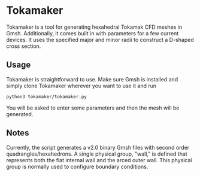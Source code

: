 # Tokamaker

Tokamaker is a tool for generating hexahedral Tokamak CFD meshes in Gmsh. Additionally, it comes built in with parameters for a few current devices. It uses the specified major and minor radii to construct a D-shaped cross section.

## Usage
Tokamaker is straightforward to use. Make sure Gmsh is installed and simply clone Tokamaker wherever you want to use it and run
```
python3 tokamaker/tokamaker.py
```
You will be asked to enter some parameters and then the mesh will be generated.

## Notes
Currently, the script generates a v2.0 binary Gmsh files with second order quadrangles/hexahedrons. A single physical group, "wall," is defined that represents both the flat internal wall and the arced outer wall. This physical group is normally used to configure boundary conditions.